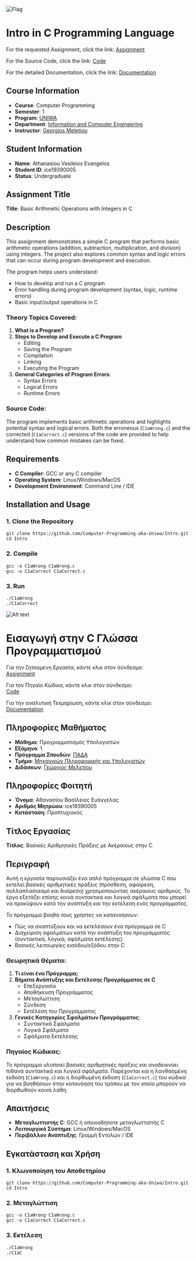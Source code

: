 ![Flag](https://upload.wikimedia.org/wikipedia/commons/thumb/a/a5/Flag_of_the_United_Kingdom_%281-2%29.svg/255px-Flag_of_the_United_Kingdom_%281-2%29.svg.png)

# Intro in C Programming Language

For the requested Assignment, click the link:
[Assignment](Assignment/)

For the Source Code, click the link:
[Code](Code/)

For the detailed Documentation, click the link:
[Documentation](Documentation/)

## Course Information
- **Course**: Computer Programming
- **Semester**: 1
- **Program**: [UNIWA](https://www.uniwa.gr/)
- **Department**: [Information and Computer Engineering](https://ice.uniwa.gr/)
- **Instructor**: [Georgios Meletiou](https://ice.uniwa.gr/emd_person/17562/)

## Student Information
- **Name**: Athanasiou Vasileios Evangelos
- **Student ID**: ice19390005
- **Status**: Undergraduate

## Assignment Title
**Title**: Basic Arithmetic Operations with Integers in C

## Description
This assignment demonstrates a simple C program that performs basic arithmetic operations (addition, subtraction, multiplication, and division) using integers. The project also explores common syntax and logic errors that can occur during program development and execution.

The program helps users understand:
- How to develop and run a C program
- Error handling during program development (syntax, logic, runtime errors)
- Basic input/output operations in C

### Theory Topics Covered:
1. **What is a Program?**
2. **Steps to Develop and Execute a C Program**
   - Editing
   - Saving the Program
   - Compilation
   - Linking
   - Executing the Program
3. **General Categories of Program Errors**:
   - Syntax Errors
   - Logical Errors
   - Runtime Errors

### Source Code:
The program implements basic arithmetic operations and highlights potential syntax and logical errors. Both the erroneous (`C1aWrong.c`) and the corrected (`C1aCorrect.c`) versions of the code are provided to help understand how common mistakes can be fixed.

## Requirements
- **C Compiler**: GCC or any C compiler
- **Operating System**: Linux/Windows/MacOS
- **Development Environment**: Command Line / IDE

## Installation and Usage


### 1. Clone the Repository
```
git clone https://github.com/Computer-Programming-aka-Uniwa/Intro.git
cd Intro
```

### 2. Compile
```
gcc -o C1aWrong C1aWrong.c
gcc -o C1aCorrect C1aCorrect.c
```

### 3. Run
```
./C1aWrong
./C1aCorrect
```

![Alt text](https://upload.wikimedia.org/wikipedia/commons/thumb/5/5c/Flag_of_Greece.svg/255px-Flag_of_Greece.svg.png)

# Εισαγωγή στην C Γλώσσα Προγραμματισμού

Για την ζητούμενη Εργασία, κάντε κλικ στον σύνδεσμο:  
[Assignment](Assignment/)

Για τον Πηγαίο Κώδικα, κάντε κλικ στον σύνδεσμο:  
[Code](Code/)

Για την αναλυτική Τεκμηρίωση, κάντε κλικ στον σύνδεσμο:  
[Documentation](Documentation/)

## Πληροφορίες Μαθήματος
- **Μάθημα**: Προγραμματισμός Υπολογιστών
- **Εξάμηνο**: 1
- **Πρόγραμμα Σπουδών**: [ΠΑΔΑ](https://www.uniwa.gr/)
- **Τμήμα**: [Μηχανικών Πληροφορικής και Υπολογιστών](https://ice.uniwa.gr/)
- **Διδάσκων**: [Γεώργιος Μελετίου](https://ice.uniwa.gr/emd_person/17562/)

## Πληροφορίες Φοιτητή
- **Όνομα**: Αθανασίου Βασίλειος Ευάγγελος
- **Αριθμός Μητρώου**: ice19390005
- **Κατάσταση**: Προπτυχιακός

## Τίτλος Εργασίας
**Τίτλος**: Βασικές Αριθμητικές Πράξεις με Ακέραιους στην C


## Περιγραφή
Αυτή η εργασία παρουσιάζει ένα απλό πρόγραμμα σε γλώσσα C που εκτελεί βασικές αριθμητικές πράξεις (πρόσθεση, αφαίρεση, πολλαπλασιασμό και διαίρεση) χρησιμοποιώντας ακέραιους αριθμούς. Το έργο εξετάζει επίσης κοινά συντακτικά και λογικά σφάλματα που μπορεί να προκύψουν κατά την ανάπτυξη και την εκτέλεση ενός προγράμματος.

Το πρόγραμμα βοηθά τους χρήστες να κατανοήσουν:
- Πώς να αναπτύξουν και να εκτελέσουν ένα πρόγραμμα σε C
- Διαχείριση σφαλμάτων κατά την ανάπτυξη του προγράμματος (συντακτικά, λογικά, σφάλματα εκτέλεσης)
- Βασικές λειτουργίες εισόδου/εξόδου στην C

### Θεωρητικά Θέματα:
1. **Τι είναι ένα Πρόγραμμα;**
2. **Βήματα Ανάπτυξης και Εκτέλεσης Προγράμματος σε C**
   - Επεξεργασία
   - Αποθήκευση Προγράμματος
   - Μεταγλώττιση
   - Σύνδεση
   - Εκτέλεση του Προγράμματος
3. **Γενικές Κατηγορίες Σφαλμάτων Προγράμματος**:
   - Συντακτικά Σφάλματα
   - Λογικά Σφάλματα
   - Σφάλματα Εκτέλεσης

### Πηγαίος Κώδικας:
Το πρόγραμμα υλοποιεί βασικές αριθμητικές πράξεις και αναδεικνύει πιθανά συντακτικά και λογικά σφάλματα. Παρέχονται και η λανθασμένη έκδοση (`C1aWrong.c`) και η διορθωμένη έκδοση (`C1aCorrect.c`) του κώδικα για να βοηθήσουν στην κατανόηση του τρόπου με τον οποίο μπορούν να διορθωθούν κοινά λάθη.

## Απαιτήσεις
- **Μεταγλωττιστής C**: GCC ή οποιοσδήποτε μεταγλωττιστής C
- **Λειτουργικό Σύστημα**: Linux/Windows/MacOS
- **Περιβάλλον Ανάπτυξης**: Γραμμή Εντολών / IDE

## Εγκατάσταση και Χρήση

### 1. Κλωνοποίηση του Αποθετηρίου
```
git clone https://github.com/Computer-Programming-aka-Uniwa/Intro.git
cd Intro
```
### 2. Μεταγλώττιση
```
gcc -o C1aWrong C1aWrong.c
gcc -o C1aCorrect C1aCorrect.c
```
### 3. Εκτέλεση
```
./C1aWrong
./C1aC